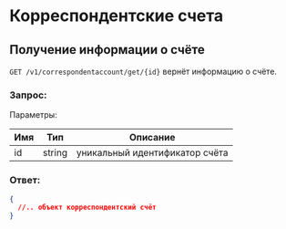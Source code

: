 # Корреспондентские счета

## Получение информации о счёте

`GET /v1/correspondentaccount/get/{id}` вернёт информацию о счёте.

### Запрос:

Параметры: 

Имя | Тип | Описание
--- | --- | ---
id | string | уникальный идентификатор счёта

### Ответ:

```json
{
  //.. объект корреспондентский счёт
}
```
